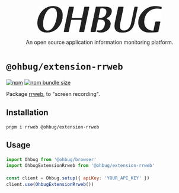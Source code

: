 <div align="center">
  <a href="https://ohbug.net" target="_blank">
    <img src="https://raw.githubusercontent.com/ohbug-org/blog/master/images/ohbug_logo.svg" alt="Ohbug" height="72">
  </a>
  
  <p>An open source application information monitoring platform.</p>
</div>

# `@ohbug/extension-rrweb`

[![npm](https://img.shields.io/npm/v/@ohbug/extension-rrweb.svg?style=flat-square)](https://www.npmjs.com/package/@ohbug/extension-rrweb)
[![npm bundle size](https://img.shields.io/bundlephobia/min/@ohbug/extension-rrweb?style=flat-square)](https://bundlephobia.com/result?p=@ohbug/extension-rrweb)

Package [rrweb](https://github.com/rrweb-io/rrweb), to "screen recording".

## Installation

```
pnpm i rrweb @ohbug/extension-rrweb
```

## Usage

```javascript
import Ohbug from '@ohbug/browser'
import OhbugExtensionRrweb from '@ohbug/extension-rrweb'

const client = Ohbug.setup({ apiKey: 'YOUR_API_KEY' })
client.use(OhbugExtensionRrweb())
```
